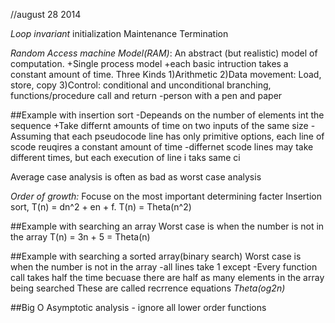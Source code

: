 //august 28 2014 

*Loop invariant*
initialization
Maintenance
Termination

*Random Access machine Model(RAM)*: An abstract (but realistic) model of computation.
+Single process model
+each basic intruction takes a constant amount of time. Three Kinds
	1)Arithmetic
	2)Data movement: Load, store, copy
	3)Control: conditional and unconditional branching, functions/procedure call and return
-person with a pen and paper

##Example with insertion sort
-Depeands on the number of elements int the sequence
+Take differnt amounts of time on two inputs of the same size
-Assuming that each pseudocode line has only primitive options, each line of scode reuqires a constant amount of time 
-differnet scode lines may take different times, but each execution of line i taks same ci

Average case analysis is often as bad as worst case analysis

*Order of growth:* Focuse on the most important determining facter
Insertion sort, T(n) = dn^2 + en + f. T(n) = Theta(n^2)

##Example with searching an array
Worst case is when the number is not in the array 
T(n) = 3n + 5 = Theta(n)

##Example with searching a sorted array(binary search)
Worst case is when the number is not in the array 
-all lines take 1 except 
-Every function call takes half the time becuase there are half as many elements in the array being searched
These are called recrrence equations
*Theta(og2n)*

##Big O
Asymptotic analysis - ignore all lower order functions 
